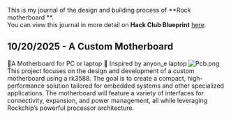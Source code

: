 <!--
  ===================    !!READ THIS NOTICE!!   ====================
  DO NOT edit this file manually. Your changes WILL BE OVERWRITTEN!
  This journal is auto generated and updated by Hack Club Blueprint.
  To edit this file, please edit your journal entries on Blueprint.
  ==================================================================
-->

This is my journal of the design and building process of **Rock motherboard **.  
You can view this journal in more detail on **Hack Club Blueprint** [here](https://blueprint.hackclub.com/projects/525).


## 10/20/2025 - A Custom Motherboard   

🔸A Motherboard for PC or laptop 🔸
Inspired by anyon_e laptop ![Pcb.png](https://blueprint.hackclub.com/user-attachments/blobs/proxy/eyJfcmFpbHMiOnsiZGF0YSI6MzYzOSwicHVyIjoiYmxvYl9pZCJ9fQ==--76228194994d37dd0275246da17bd90902b4dea7/Pcb.png)
This project focuses on the design and development of a custom motherboard using a rk3588. The goal is to create a compact, high-performance solution tailored for embedded systems and other specialized applications. The motherboard will feature a variety of interfaces for connectivity, expansion, and power management, all while leveraging Rockchip’s powerful processor architecture.  

